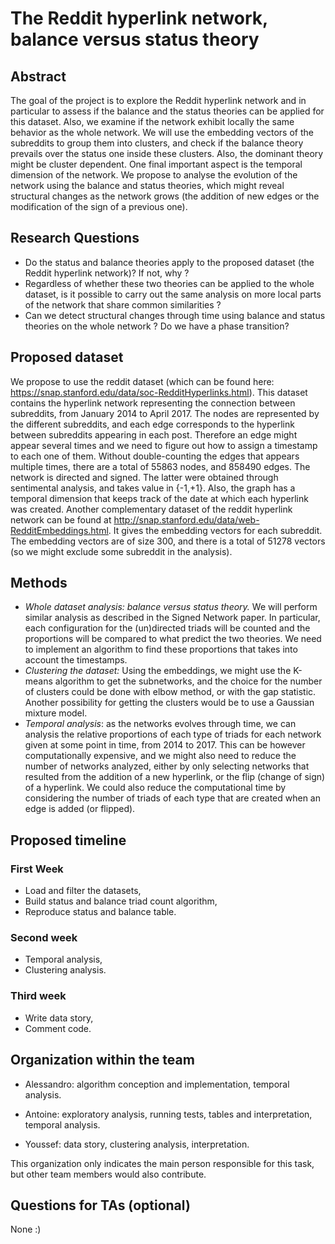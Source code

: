 # The Reddit hyperlink network, balance versus status theory

## Abstract

The goal of the project is to explore the Reddit hyperlink network
and in particular to assess if the balance and the status theories can be applied for this dataset.
Also, we examine if the network exhibit locally the same behavior as the whole network. We will use the embedding vectors of the subreddits to group them into clusters,
 and check if the balance theory prevails over the status one inside these clusters. Also, the dominant theory might be cluster dependent.
One final important aspect is the temporal dimension of the network.
We propose to analyse the evolution of the network using the balance and status theories, which might reveal structural changes as the network grows (the addition of new edges or the modification of the sign of a previous one).

## Research Questions

- Do the status and balance theories apply to the proposed dataset (the Reddit hyperlink network)? If not, why ?
- Regardless of whether these two theories can be applied to the whole dataset, is it possible to carry out the same analysis on more local parts of the network that share common similarities ? 
- Can we detect structural changes through time using balance and status theories on the whole network ? Do we have a phase transition?

## Proposed dataset


We propose to use the reddit dataset (which can be found here: https://snap.stanford.edu/data/soc-RedditHyperlinks.html). This dataset contains the hyperlink network representing the connection between subreddits, from January 2014 to April 2017. The nodes are represented by the different subreddits, and each edge corresponds to the hyperlink between subreddits appearing in each post. 
Therefore an edge might appear several times and we need to figure out how to assign a timestamp to each one of them. Without double-counting the edges that appears multiple times, there are a total of 55863 nodes, and 858490 edges. The network is directed and signed. The latter were obtained through sentimental analysis, and takes value in {-1,+1}. 
Also, the graph has a temporal dimension that keeps track of the date at which each hyperlink was created.
Another complementary dataset of the reddit hyperlink network can be found at http://snap.stanford.edu/data/web-RedditEmbeddings.html. It gives the embedding vectors for each subreddit. The embedding vectors are of size 300, and there is a total of 51278 vectors (so we might exclude some subreddit in the analysis).

## Methods
- *Whole dataset analysis: balance versus status theory.* We will perform similar analysis as described in the Signed Network paper. In particular, each configuration for the (un)directed triads will be counted and the proportions will be compared to what predict the two theories. We need to implement an algorithm to find these proportions that takes into account the timestamps.
- *Clustering the dataset:* Using the embeddings, we might use the K-means algorithm to get the subnetworks, and the choice for the number of clusters could be done with elbow method, or with the gap statistic. Another possibility for getting the clusters would be to use a Gaussian mixture model.
- *Temporal analysis*: as the networks evolves through time, we can analysis the relative proportions of each type of triads for each network given at some point in time, from 2014 to 2017. This can be however computationally expensive, and we might also need to reduce the number of networks analyzed, either by only selecting networks that resulted from the addition of a new hyperlink, or the flip (change of sign) of a hyperlink. We could also reduce the computational time by considering the number of triads of each type that are created when an edge is added (or flipped).

## Proposed timeline

### First Week
- Load and filter the datasets,
- Build status and balance triad count algorithm,
- Reproduce status and balance table.

### Second week
- Temporal analysis,
- Clustering analysis.

### Third week
- Write data story,
- Comment code.

## Organization within the team

- Alessandro: algorithm conception and implementation, temporal analysis.

- Antoine: exploratory analysis, running tests, tables and interpretation, temporal analysis.

- Youssef: data story, clustering analysis, interpretation.

This organization only indicates the main person responsible for this task, but other team members would also contribute. 

## Questions for TAs (optional)
None :)
